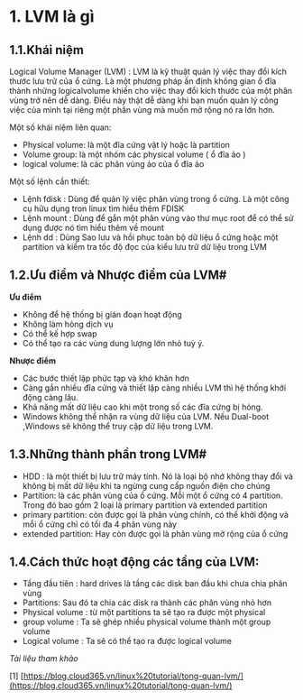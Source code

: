# 1. LVM là gì 
## 1.1.Khái niệm
Logical Volume Manager (LVM) : LVM là kỹ thuật quản lý việc thay đổi kích thước lưu trữ của ổ cứng. Là một phương pháp ấn định không gian ổ đĩa thành những logicalvolume khiến cho việc thay đổi kích thước của một phân vùng trở nên dễ dàng. Điều này thật dễ dàng khi bạn muốn quản lý công việc của mình tại riêng một phân vùng mà muốn mở rộng nó ra lớn hơn.

Một số khái niệm liên quan:

- Physical volume: là một đĩa cứng vật lý hoặc là partition
- Volume group: là một nhóm các physical volume ( ổ đĩa ảo )
- logical volume: là các phân vùng ảo của ổ đĩa ảo

Một số lệnh cần thiết:

- Lệnh fdisk : Dùng để quản lý việc phân vùng trong ổ cứng. Là một công cụ hữu dụng tron linux tìm hiểu thêm FDISK
- Lệnh mount : Dùng để gắn một phân vùng vào thư mục root để có thể sử dụng được nó tìm hiểu thêm về mount
- Lệnh dd : Dùng Sao lưu và hồi phục toàn bộ dữ liệu ổ cứng hoặc một partition và kiểm tra tốc độ đọc của kiểu lưu trữ dữ liệu trong LVM
## 1.2.Ưu điểm và Nhược điểm của LVM#

**Ưu điểm**

- Không để hệ thống bị gián đoạn hoạt động
- Không làm hỏng dịch vụ
- Có thể kế hợp swap
- Có thể tạo ra các vùng dung lượng lớn nhỏ tuỳ ý.

**Nhược điểm**

- Các bước thiết lập phức tạp và khó khăn hơn
- Càng gắn nhiều đĩa cứng và thiết lập càng nhiều LVM thì hệ thống khởi động càng lâu.
- Khả năng mất dữ liệu cao khi một trong số các đĩa cứng bị hỏng.
- Windows không thể nhận ra vùng dữ liệu của LVM. Nếu Dual-boot ,Windows sẽ không thể truy cập dữ liệu trong LVM.


## 1.3.Những thành phần trong LVM#


- HDD : là một thiết bị lưu trữ máy tính. Nó là loại bộ nhớ không thay đổi và không bị mất dữ liệu khi ta ngừng cung cấp nguồn điện cho chúng
- Partition: là các phân vùng của ổ cứng. Mỗi một ổ cứng có 4 partition. Trong đó bao gồm 2 loại là primary partition và extended partition
- primary partition: còn được gọi là phân vùng chính, có thể khởi động và mỗi ổ cứng chỉ có tối đa 4 phân vùng này
- extended partition: Hay còn được gọi là phân vùng mở rộng của ổ cứng


## 1.4.Cách thức hoạt động các tầng của LVM:

- Tầng đầu tiên : hard drives là tầng các disk ban đầu khi chưa chia phân vùng
- Partitions: Sau đó ta chia các disk ra thành các phân vùng nhỏ hơn
- Physical volume : từ một partitions ta sẽ tạo ra được một physical
- group volume : Ta sẽ ghép nhiều physical volume thành một group volume
- Logical volume : Ta sẽ có thể tạo ra được logical volume





*Tài liệu tham khảo*

[1] [https://blog.cloud365.vn/linux%20tutorial/tong-quan-lvm/](https://blog.cloud365.vn/linux%20tutorial/tong-quan-lvm/)

